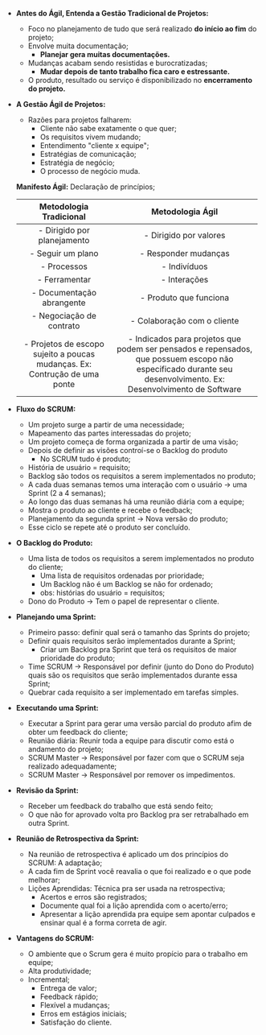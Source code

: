 - **Antes do Ágil, Entenda a Gestão Tradicional de Projetos:**
    - Foco no planejamento de tudo que será realizado **do início ao fim** do projeto;
    - Envolve muita documentação;
        - **Planejar gera muitas documentações.**
    - Mudanças acabam sendo resistidas e burocratizadas;
        - **Mudar depois de tanto trabalho fica caro e estressante.**
    - O produto, resultado ou serviço é disponibilizado no **encerramento do projeto.**

- **A Gestão Ágil de Projetos:**
    - Razões para projetos falharem:
        - Cliente não sabe exatamente o que quer;
        - Os requisitos vivem mudando;
        - Entendimento "cliente x equipe";
        - Estratégias de comunicação;
        - Estratégia de negócio;
        - O processo de negócio muda.

    **Manifesto Ágil:** Declaração de princípios;

    | Metodologia Tradicional | Metodologia Ágil |
    |:----------:|:-------------:|
    | - Dirigido por planejamento | - Dirigido por valores |
    | - Seguir um plano | - Responder mudanças |
    | - Processos | - Indivíduos |
    | - Ferramentar | - Interações |
    | - Documentação abrangente | - Produto que funciona |
    | - Negociação de contrato | - Colaboração com o cliente |
    | - Projetos de escopo sujeito a poucas mudanças. Ex: Contrução de uma ponte | - Indicados para projetos que podem ser pensados e repensados, que possuem escopo não especificado durante seu desenvolvimento. Ex: Desenvolvimento de Software |


- **Fluxo do SCRUM:**
    - Um projeto surge a partir de uma necessidade;
    - Mapeamento das partes interessadas do projeto;
    - Um projeto começa de forma organizada a partir de uma visão;
    - Depois de definir as visões controí-se o Backlog do produto
        - No SCRUM tudo é produto;
    - História de usuário = requisito;
    - Backlog são todos os requisitos a serem implementados no produto;
    - A cada duas semanas temos uma interação com o usuário -> uma Sprint (2 a 4 semanas);
    - Ao longo das duas semanas há uma reunião diária com a equipe;
    - Mostra o produto ao cliente e recebe o feedback;
    - Planejamento da segunda sprint -> Nova versão do produto;
    - Esse ciclo se repete até o produto ser concluído.

- **O Backlog do Produto:**
    - Uma lista de todos os requisitos a serem implementados no produto do cliente;
        - Uma lista de requisitos ordenadas por prioridade;
        - Um Backlog não é um Backlog se não for ordenado;
        - obs: histórias do usuário = requisitos;
    - Dono do Produto -> Tem o papel de representar o cliente.

- **Planejando uma Sprint:**
    - Primeiro passo: definir qual será o tamanho das Sprints do projeto;
    - Definir quais requisitos serão implementados durante a Sprint;
        - Criar um Backlog pra Sprint que terá os requisitos de maior prioridade do produto;
    - Time SCRUM -> Responsável por definir (junto do Dono do Produto) quais são os requisitos que serão implementados durante essa Sprint;
    - Quebrar cada requisito a ser implementado em tarefas simples.

- **Executando uma Sprint:**
    - Executar a Sprint para gerar uma versão parcial do produto afim de obter um feedback do cliente;
    - Reunião diária: Reunir toda a equipe para discutir como está o andamento do projeto;
    - SCRUM Master -> Responsável por fazer com que o SCRUM seja realizado adequadamente;
    - SCRUM Master -> Responsável por remover os impedimentos.

- **Revisão da Sprint:**
    - Receber um feedback do trabalho que está sendo feito;
    - O que não for aprovado volta pro Backlog pra ser retrabalhado em outra Sprint.

- **Reunião de Retrospectiva da Sprint:**
    - Na reunião de retrospectiva é aplicado um dos princípios do SCRUM: A adaptação;
    - A cada fim de Sprint você reavalia o que foi realizado e o que pode melhorar;
    - Lições Aprendidas: Técnica pra ser usada na retrospectiva;
        - Acertos e erros são registrados;
        - Documente qual foi a lição aprendida com o acerto/erro;
        - Apresentar a lição aprendida pra equipe sem apontar culpados e ensinar qual é a forma correta de agir.

- **Vantagens do SCRUM:**
    - O ambiente que o Scrum gera é muito propício para o trabalho em equipe;
    - Alta produtividade;
    - Incremental;
        - Entrega de valor;
        - Feedback rápido;
        - Flexível a mudanças;
        - Erros em estágios iniciais;
        - Satisfação do cliente.